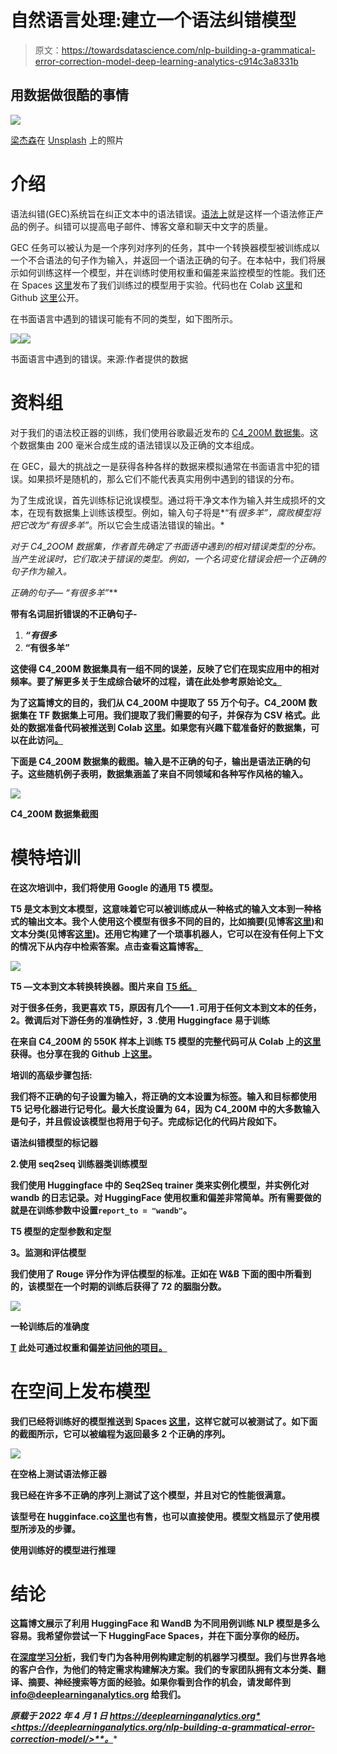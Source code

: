 # 自然语言处理:建立一个语法纠错模型

> 原文：<https://towardsdatascience.com/nlp-building-a-grammatical-error-correction-model-deep-learning-analytics-c914c3a8331b>

## 用数据做很酷的事情

![](img/c81a767e539122ad3d0e606d82b4fe44.png)

[梁杰森](https://unsplash.com/@ninjason?utm_source=medium&utm_medium=referral)在 [Unsplash](https://unsplash.com?utm_source=medium&utm_medium=referral) 上的照片

# 介绍

语法纠错(GEC)系统旨在纠正文本中的语法错误。[语法上](https://www.grammarly.com/)就是这样一个语法修正产品的例子。纠错可以提高电子邮件、博客文章和聊天中文字的质量。

GEC 任务可以被认为是一个序列对序列的任务，其中一个转换器模型被训练成以一个不合语法的句子作为输入，并返回一个语法正确的句子。在本帖中，我们将展示如何训练这样一个模型，并在训练时使用权重和偏差来监控模型的性能。我们还在 Spaces [这里](https://huggingface.co/spaces/deep-learning-analytics/GrammarCorrector)发布了我们训练过的模型用于实验。代码也在 Colab [这里](https://colab.research.google.com/drive/1KVB7TcDQraDw-B-NB9NzvZk2zGlv2PH-?authuser=5)和 Github [这里](https://github.com/priya-dwivedi/Deep-Learning/blob/master/GrammarCorrector/T5_Grammar.ipynb)公开。

在书面语言中遇到的错误可能有不同的类型，如下图所示。

![](img/5168a1258a949d1229ae966d0b82cab0.png)![](img/1ed81db69cc645ee2c6d0310c81349f2.png)

书面语言中遇到的错误。来源:作者提供的数据

# 资料组

对于我们的语法校正器的训练，我们使用谷歌最近发布的 [C4_200M 数据集](https://github.com/google-research-datasets/C4_200M-synthetic-dataset-for-grammatical-error-correction)。这个数据集由 200 毫米合成生成的语法错误以及正确的文本组成。

在 GEC，最大的挑战之一是获得各种各样的数据来模拟通常在书面语言中犯的错误。如果损坏是随机的，那么它们不能代表真实用例中遇到的错误的分布。

为了生成讹误，首先训练标记讹误模型。通过将干净文本作为输入并生成损坏的文本，在现有数据集上训练该模型。例如，输入句子将是*“有***很多羊”*，腐败模型将把它改为*“有很多羊”*。所以它会生成语法错误的输出。*

*对于 C4_2OOM 数据集，作者首先确定了书面语中遇到的相对错误类型的分布。当产生讹误时，它们取决于错误的类型。例如，一个名词变化错误会把一个正确的句子作为输入。*

*正确的句子— *“有***很多羊”***

**带有名词屈折错误的不正确句子-**

1.  ***“有很多***
2.  ****“有很多羊”****

**这使得 C4_200M 数据集具有一组不同的误差，反映了它们在现实应用中的相对频率。要了解更多关于生成综合破坏的过程，请在此处参考原始论文[。](https://aclanthology.org/2021.bea-1.4.pdf)**

**为了这篇博文的目的，我们从 C4_200M 中提取了 55 万个句子。C4_200M 数据集在 TF 数据集上可用。我们提取了我们需要的句子，并保存为 CSV 格式。此处的数据准备代码被推送到 Colab [这里](https://colab.research.google.com/drive/1qwf8l3UshZt2WKsb9xPCuWcfMJWelDou?authuser=5#scrollTo=vGIOWlz7u355)。如果您有兴趣下载准备好的数据集，可以在此访问[。](https://drive.google.com/drive/folders/1kKlGcinD_FhGXC0LztN4Ts605YXzMEVA?usp=sharing)**

**下面是 C4_200M 数据集的截图。输入是不正确的句子，输出是语法正确的句子。这些随机例子表明，数据集涵盖了来自不同领域和各种写作风格的输入。**

**![](img/5c7362d4d1125bd0dbea5018e1194676.png)**

**C4_200M 数据集截图**

# **模特培训**

**在这次培训中，我们将使用 Google 的通用 T5 模型。**

**T5 是文本到文本模型，这意味着它可以被训练成从一种格式的输入文本到一种格式的输出文本。我个人使用这个模型有很多不同的目的，比如摘要(见博客[这里](https://deeplearninganalytics.org/fine-tuning-a-t5-transformer-for-any-summarization-task/))和文本分类(见博客[这里](https://deeplearninganalytics.org/detect-fake-news-using-transformers/))。还用它构建了一个琐事机器人，它可以在没有任何上下文的情况下从内存中检索答案。点击查看这篇博客[。](https://medium.com/analytics-vidhya/build-a-trivia-bot-using-t5-transformer-345ff83205b6)**

**![](img/6b4ea7384dcc471ade53f945e0addad9.png)**

**T5 —文本到文本转换转换器。图片来自 [T5 纸。](https://arxiv.org/pdf/1910.10683.pdf)**

**对于很多任务，我更喜欢 T5，原因有几个——1 .可用于任何文本到文本的任务，2。微调后对下游任务的准确性好，3 .使用 Huggingface 易于训练**

**在来自 C4_200M 的 550K 样本上训练 T5 模型的完整代码可从 Colab 上的[这里](https://colab.research.google.com/drive/1KVB7TcDQraDw-B-NB9NzvZk2zGlv2PH-?authuser=5)获得。也分享在我的 Github 上[这里](https://github.com/priya-dwivedi/Deep-Learning/blob/master/GrammarCorrector/T5_Grammar.ipynb)。**

**培训的高级步骤包括:**

**我们将不正确的句子设置为输入，将正确的文本设置为标签。输入和目标都使用 T5 记号化器进行记号化。最大长度设置为 64，因为 C4_200M 中的大多数输入是句子，并且假设该模型也将用于句子。完成标记化的代码片段如下。**

**语法纠错模型的标记器**

**2.**使用 seq2seq 训练器类训练模型****

**我们使用 Huggingface 中的 Seq2Seq trainer 类来实例化模型，并实例化对 wandb 的日志记录。对 HuggingFace 使用权重和偏差非常简单。所有需要做的就是在训练参数中设置`report_to = "wandb"`。**

**T5 模型的定型参数和定型**

****3。监测和评估模型****

**我们使用了 Rouge 评分作为评估模型的标准。正如在 W&B 下面的图中所看到的，该模型在一个时期的训练后获得了 72 的胭脂分数。**

**![](img/f55029b3c077d6215d6100c0e5dbec6c.png)**

**一轮训练后的准确度**

**[T](https://wandb.ai/deep-learning-analytics/huggingface?workspace=user-deep-learning-analytics) 此处可通过权重和偏差[访问他的项目。](https://wandb.ai/deep-learning-analytics/GrammarErrorCorrector?workspace=user-deep-learning-analytics)**

# **在空间上发布模型**

**我们已经将训练好的模型推送到 Spaces [这里](https://huggingface.co/spaces/deep-learning-analytics/GrammarCorrector)，这样它就可以被测试了。如下面的截图所示，它可以被编程为返回最多 2 个正确的序列。**

**![](img/857f8978ac20152ad00bc75a34216023.png)**

**在空格上测试语法修正器**

**我已经在许多不正确的序列上测试了这个模型，并且对它的性能很满意。**

**该型号在 hugginface.co[这里](https://huggingface.co/deep-learning-analytics/GrammarCorrector)也有售，也可以直接使用。模型文档显示了使用模型所涉及的步骤。**

**使用训练好的模型进行推理**

# **结论**

**这篇博文展示了利用 HuggingFace 和 WandB 为不同用例训练 NLP 模型是多么容易。我希望你尝试一下 HuggingFace Spaces，并在下面分享你的经历。**

**在[深度学习分析](https://deeplearninganalytics.org/)，我们专门为各种用例构建定制的机器学习模型。我们与世界各地的客户合作，为他们的特定需求构建解决方案。我们的专家团队拥有文本分类、翻译、摘要、神经搜索等方面的经验。如果你看到合作的机会，请发邮件到 info@deeplearninganalytics.org 给我们。**

***原载于 2022 年 4 月 1 日 https://deeplearninganalytics.org*<https://deeplearninganalytics.org/nlp-building-a-grammatical-error-correction-model/>**。****